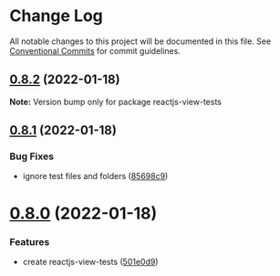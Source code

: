 # Change Log

All notable changes to this project will be documented in this file.
See [Conventional Commits](https://conventionalcommits.org) for commit guidelines.

## [0.8.2](https://github.com/hosseinmd/reactjs-view/compare/v0.8.1...v0.8.2) (2022-01-18)

**Note:** Version bump only for package reactjs-view-tests





## [0.8.1](https://github.com/hosseinmd/reactjs-view/compare/v0.8.0...v0.8.1) (2022-01-18)


### Bug Fixes

* ignore test files and folders ([85698c9](https://github.com/hosseinmd/reactjs-view/commit/85698c9431672784227594ee6e3a4b6bb71951a8))





# [0.8.0](https://github.com/hosseinmd/reactjs-view/compare/v0.7.8...v0.8.0) (2022-01-18)


### Features

* create reactjs-view-tests ([501e0d9](https://github.com/hosseinmd/reactjs-view/commit/501e0d9bbaadbd95f8a59000c6e5f6cbf3cdde9e))
